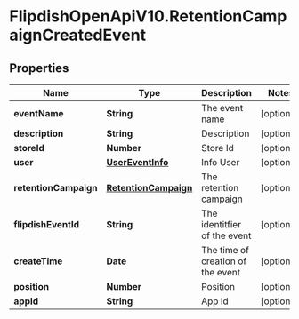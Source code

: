 # FlipdishOpenApiV10.RetentionCampaignCreatedEvent

## Properties
Name | Type | Description | Notes
------------ | ------------- | ------------- | -------------
**eventName** | **String** | The event name | [optional] 
**description** | **String** | Description | [optional] 
**storeId** | **Number** | Store Id | [optional] 
**user** | [**UserEventInfo**](UserEventInfo.md) | Info User | [optional] 
**retentionCampaign** | [**RetentionCampaign**](RetentionCampaign.md) | The retention campaign | [optional] 
**flipdishEventId** | **String** | The identitfier of the event | [optional] 
**createTime** | **Date** | The time of creation of the event | [optional] 
**position** | **Number** | Position | [optional] 
**appId** | **String** | App id | [optional] 


